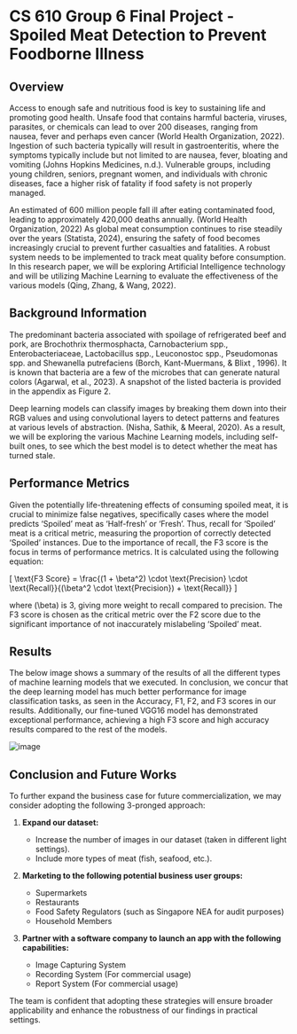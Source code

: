 # CS 610 Group 6 Final Project - Spoiled Meat Detection to Prevent Foodborne Illness


## Overview
Access to enough safe and nutritious food is key to sustaining life and promoting good health. Unsafe food that contains harmful bacteria, viruses, parasites, or chemicals can lead to over 200 diseases, ranging from nausea, fever and perhaps even cancer (World Health Organization, 2022). Ingestion of such bacteria typically will result in gastroenteritis, where the symptoms typically include but not limited to are nausea, fever, bloating and vomiting (Johns Hopkins Medicines, n.d.). Vulnerable groups, including young children, seniors, pregnant women, and individuals with chronic diseases, face a higher risk of fatality if food safety is not properly managed. 

An estimated of 600 million people fall ill after eating contaminated food, leading to approximately 420,000 deaths annually. (World Health Organization, 2022) As global meat consumption continues to rise steadily over the years (Statista, 2024), ensuring the safety of food becomes increasingly crucial to prevent further casualties and fatalities. A robust system needs to be implemented to track meat quality before consumption. In this research paper, we will be exploring Artificial Intelligence technology and will be utilizing Machine Learning to evaluate the effectiveness of the various models (Qing, Zhang, & Wang, 2022).

## Background Information
The predominant bacteria associated with spoilage of refrigerated beef and pork, are Brochothrix thermosphacta, Carnobacterium spp., Enterobacteriaceae, Lactobacillus spp., Leuconostoc spp., Pseudomonas spp. and Shewanella putrefaciens (Borch, Kant-Muermans, & Blixt , 1996). It is known that bacteria are a few of the microbes that can generate natural colors (Agarwal, et al., 2023). A snapshot of the listed bacteria is provided in the appendix as Figure 2.

Deep learning models can classify images by breaking them down into their RGB values and using convolutional layers to detect patterns and features at various levels of abstraction. (Nisha, Sathik, & Meeral, 2020). As a result, we will be exploring the various Machine Learning models, including self-built ones, to see which the best model is to detect whether the meat has turned stale.
 

## Performance Metrics

Given the potentially life-threatening effects of consuming spoiled meat, it is crucial to minimize false negatives, specifically cases where the model predicts ‘Spoiled’ meat as ‘Half-fresh’ or ‘Fresh’. Thus, recall for ‘Spoiled’ meat is a critical metric, measuring the proportion of correctly detected ‘Spoiled’ instances. Due to the importance of recall, the F3 score is the focus in terms of performance metrics. It is calculated using the following equation:

\[ \text{F3 Score} = \frac{(1 + \beta^2) \cdot \text{Precision} \cdot \text{Recall}}{(\beta^2 \cdot \text{Precision}) + \text{Recall}} \]

where \(\beta\) is 3, giving more weight to recall compared to precision. The F3 score is chosen as the critical metric over the F2 score due to the significant importance of not inaccurately mislabeling ‘Spoiled’ meat.


## Results

The below image shows a summary of the results of all the different types of machine learning models that we executed. In conclusion, we concur that the deep learning model has much better performance for image classification tasks, as seen in the Accuracy, F1, F2, and F3 scores in our results. Additionally, our fine-tuned VGG16 model has demonstrated exceptional performance, achieving a high F3 score and high accuracy results compared to the rest of the models.


![image](https://github.com/SamsonEli/CS-610-Final-Project/assets/52133028/b6de0212-ee64-4bf2-a40a-0d1bf7913e15)

## Conclusion and Future Works

To further expand the business case for future commercialization, we may consider adopting the following 3-pronged approach:

1. **Expand our dataset:**
   - Increase the number of images in our dataset (taken in different light settings).
   - Include more types of meat (fish, seafood, etc.).

2. **Marketing to the following potential business user groups:**
   - Supermarkets
   - Restaurants
   - Food Safety Regulators (such as Singapore NEA for audit purposes)
   - Household Members  

3. **Partner with a software company to launch an app with the following capabilities:**
   - Image Capturing System
   - Recording System (For commercial usage)
   - Report System (For commercial usage)

The team is confident that adopting these strategies will ensure broader applicability and enhance the robustness of our findings in practical settings.
